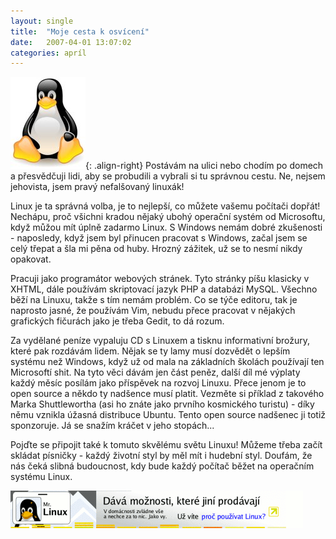```yaml
---
layout: single
title:  "Moje cesta k osvícení"
date:   2007-04-01 13:07:02
categories: apríl
---
```

![Tučňák](/assets/images/tux.jpg){: .align-right}
Postávám na ulici nebo chodím po domech a přesvědčuji lidi, aby se probudili a
vybrali si tu správnou cestu. Ne, nejsem jehovista, jsem pravý nefalšovaný linuxák!

Linux je ta správná volba, je to nejlepší, co můžete vašemu počítači dopřát!
Nechápu, proč všichni kradou nějaký ubohý operační systém od Microsoftu, když
můžou mít úplně zadarmo Linux. S Windows nemám dobré zkušenosti - naposledy, když
jsem byl přinucen pracovat s Windows, začal jsem se celý třepat a šla mi pěna od
huby. Hrozný zážitek, už se to nesmí nikdy opakovat.

Pracuji jako programátor webových stránek. Tyto stránky píšu klasicky v XHTML,
dále používám skriptovací jazyk PHP a databázi MySQL. Všechno běží na Linuxu, takže
s tím nemám problém. Co se týče editoru, tak je naprosto jasné, že používám Vim,
nebudu přece pracovat v nějakých grafických fičurách jako je třeba Gedit, to dá
rozum.

Za vydělané peníze vypaluju CD s Linuxem a tisknu informativní brožury, které pak
rozdávám lidem. Nějak se ty lamy musí dozvědět o lepším systému než Windows, když
už od mala na základních školách používají ten Microsoftí shit. Na tyto věci dávám
jen část peněz, další díl mé výplaty každý měsíc posílám jako příspěvek na rozvoj
Linuxu. Přece jenom je to open source a někdo ty nadšence musí platit. Vezměte si
příklad z takového Marka Shuttlewortha (asi ho znáte jako prvního kosmického turistu) -
díky němu vznikla úžasná distribuce Ubuntu. Tento open source nadšenec ji totiž
sponzoruje. Já se snažím kráčet v jeho stopách...

Pojďte se připojit také k tomuto skvělému světu Linuxu! Můžeme třeba začít skládat
písničky - každý životní styl by měl mít i hudební styl. Doufám, že nás čeká slibná
budoucnost, kdy bude každý počítač běžet na operačním systému Linux.

[![Proč používat Linux](/assets/images/proc-linux.gif)](http://proc.linux.cz/)
